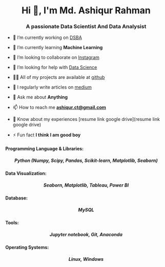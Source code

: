 <h1 align="center">Hi 👋, I'm Md. Ashiqur Rahman</h1>
<h3 align="center">A passionate Data Scientist And Data Analysist</h3>



- 🔭 I’m currently working on [DSBA](https://github.com/ashiqur0202/TSF-Intern)

- 🌱 I’m currently learning **Machine Learning**

- 👯 I’m looking to collaborate on [Instagram](#)

- 🤝 I’m looking for help with [Data Science](#)

- 👨‍💻 All of my projects are available at [github](github)

- 📝 I regularly write articles on [medium](medium)

- 💬 Ask me about **Anything**

- 📫 How to reach me **ashiqur.ct@gmail.com**

- 📄 Know about my experiences [resume link google drive](resume link google drive)

- ⚡ Fun fact **I think I am good boy**


<!-- 
<h3 align="left">Connect with me:</h3>
<p align="left">
<a href="https://twitter.com/ashiqurrahman_" target="blank"><img align="center" src="https://raw.githubusercontent.com/rahuldkjain/github-profile-readme-generator/master/src/images/icons/Social/twitter.svg" alt="ashiqurrahman_" height="30" width="40" /></a>
<a href="https://linkedin.com/in/ar0202" target="blank"><img align="center" src="https://raw.githubusercontent.com/rahuldkjain/github-profile-readme-generator/master/src/images/icons/Social/linked-in-alt.svg" alt="ar0202" height="30" width="40" /></a>
<a href="https://kaggle.com/ashiqur0202" target="blank"><img align="center" src="https://raw.githubusercontent.com/rahuldkjain/github-profile-readme-generator/master/src/images/icons/Social/kaggle.svg" alt="ashiqur0202" height="30" width="40" /></a>
<a href="https://fb.com/ashiqur0202" target="blank"><img align="center" src="https://raw.githubusercontent.com/rahuldkjain/github-profile-readme-generator/master/src/images/icons/Social/facebook.svg" alt="ashiqur0202" height="30" width="40" /></a>
<a href="https://instagram.com/ashiqurrahman_" target="blank"><img align="center" src="https://raw.githubusercontent.com/rahuldkjain/github-profile-readme-generator/master/src/images/icons/Social/instagram.svg" alt="ashiqurrahman_" height="30" width="40" /></a>
<a href="https://www.youtube.com/c/ashiqur0202" target="blank"><img align="center" src="https://raw.githubusercontent.com/rahuldkjain/github-profile-readme-generator/master/src/images/icons/Social/youtube.svg" alt="ashiqur0202" height="30" width="40" /></a>
<a href="/https://linktr.ee/ashiqurrahman" target="blank"><img align="center" src="https://raw.githubusercontent.com/rahuldkjain/github-profile-readme-generator/master/src/images/icons/Social/rss.svg" alt="https://linktr.ee/ashiqurrahman" height="30" width="40" /></a>
</p>
 -->


<h4 align="left">Programming Language & Libraries:</h4>
<h5 align="middle">Python (Numpy, Scipy, Pandas, Scikit-learn, Matplotlib, Seaborn)</h5>

<h4 align="left">Data Visualization:</h4>
<h5 align="middle">Seaborn, Matplotlib, Tableau, Power BI</h5>

<h4 align="left">Database:</h4>
<h5 align="middle">MySQL</h5>

<h4 align="left">Tools:</h4>
<h5 align="middle">Jupyter notebook, Git, Anaconda</h5>

<h4 align="left">Operating Systems:</h4>
<h5 align="middle">Linux, Windows</h5>

<!-- 
<h3 align="left">Operating System:</h3>
<p align="left"> <a href="https://www.linux.org/" target="_blank"> <img src="https://raw.githubusercontent.com/devicons/devicon/master/icons/linux/linux-original.svg" alt="linux" width="40" height="40"/> </a>
<a href="https://www.linux.org/" target="_blank"> <img src="https://raw.githubusercontent.com/devicons/devicon/master/icons/linux/linux-original.svg" alt="linux" width="40" height="40"/> </a>
</p>


<h3 align="left">Programming Languages:</h3>
<p align="left">
  <a href="https://d3js.org/" target="_blank"> <img src="https://raw.githubusercontent.com/devicons/devicon/master/icons/d3js/d3js-original.svg" alt="d3js" width="40" height="40"/> </a>
  <a href="https://git-scm.com/" target="_blank"> <img src="https://www.vectorlogo.zone/logos/git-scm/git-scm-icon.svg" alt="git" width="40" height="40"/> </a> 
 
  <a href="https://www.mysql.com/" target="_blank"> <img src="https://raw.githubusercontent.com/devicons/devicon/master/icons/mysql/mysql-original-wordmark.svg" alt="mysql" width="40" height="40"/> </a>
  <a href="https://www.photoshop.com/en" target="_blank"> <img src="https://raw.githubusercontent.com/devicons/devicon/master/icons/photoshop/photoshop-line.svg" alt="photoshop" width="40" height="40"/> </a> 
  <a href="https://scikit-learn.org/" target="_blank"> <img src="https://upload.wikimedia.org/wikipedia/commons/0/05/Scikit_learn_logo_small.svg" alt="scikit_learn" width="40" height="40"/> </a> 
  <a href="https://www.tensorflow.org" target="_blank"> <img src="https://www.vectorlogo.zone/logos/tensorflow/tensorflow-icon.svg" alt="tensorflow" width="40" height="40"/> </a> </p>
 -->
